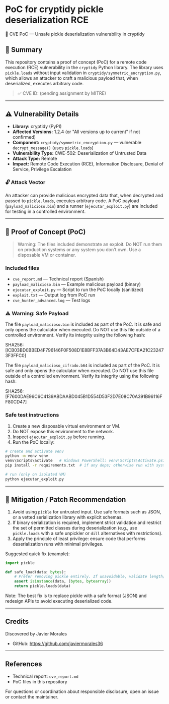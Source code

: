 # PoC for cryptidy pickle deserialization RCE

🚨 CVE PoC — Unsafe pickle deserialization vulnerability in cryptidy

## 🧠 Summary

This repository contains a proof of concept (PoC) for a remote code execution (RCE) vulnerability in the `cryptidy` Python library. The library uses `pickle.loads` without input validation in `cryptidy/symmetric_encryption.py`, which allows an attacker to craft a malicious payload that, when deserialized, executes arbitrary code.

> ✅ CVE ID: (pending assignment by MITRE)

---

## ⚠️ Vulnerability Details

- **Library:** cryptidy (PyPI)
- **Affected Versions:** 1.2.4 (or "All versions up to current" if not confirmed)
- **Component:** `cryptidy/symmetric_encryption.py` — vulnerable `decrypt_message()` (uses `pickle.loads`)
- **Vulnerability Type:** CWE-502: Deserialization of Untrusted Data
- **Attack Type:** Remote
- **Impact:** Remote Code Execution (RCE), Information Disclosure, Denial of Service, Privilege Escalation

### 🔓 Attack Vector

An attacker can provide malicious encrypted data that, when decrypted and passed to `pickle.loads`, executes arbitrary code. A PoC payload (`payload_malicioso.bin`) and a runner (`ejecutar_exploit.py`) are included for testing in a controlled environment.

---

## 🧪 Proof of Concept (PoC)

> Warning: The files included demonstrate an exploit. Do NOT run them on production systems or any system you don't own. Use a disposable VM or container.

### Included files

- `cve_report.md` — Technical report (Spanish)
- `payload_malicioso.bin` — Example malicious payload (binary)
- `ejecutar_exploit.py` — Script to run the PoC locally (sanitized)
- `exploit.txt` — Output log from PoC run
- `cve_hunter_advanced.log` — Test logs

### ⚠️ Warning: Safe Payload
The file `payload_malicioso.bin` is included as part of the PoC. It is safe and only opens the calculator when executed. Do NOT use this file outside of a controlled environment. Verify its integrity using the following hash:

SHA256: [ICB03BD0BBED4F796146F0F508D1E8BFF37A3B64D43AE7CFEA21C232473F3FFC0]

The file `payload_malicioso_cifrado.b64` is included as part of the PoC. It is safe and only opens the calculator when executed. Do NOT use this file outside of a controlled environment. Verify its integrity using the following hash:

SHA256: [F7600DAE96C6C4139ABDAABD045B1D554D53F2D7E08C70A391B96116FF80CD47]

### Safe test instructions

1. Create a new disposable virtual environment or VM.
2. Do NOT expose this environment to the network.
3. Inspect `ejecutar_exploit.py` before running.
4. Run the PoC locally:

```bash
# create and activate venv
python -m venv venv
venv\Scripts\activate   # Windows PowerShell: venv\Scripts\Activate.ps1
pip install -r requirements.txt  # if any deps; otherwise run with system python

# run (only on isolated VM)
python ejecutar_exploit.py
```

---

## 🔐 Mitigation / Patch Recommendation

1. Avoid using `pickle` for untrusted input. Use safe formats such as JSON, or a vetted serialization library with explicit schemas.
2. If binary serialization is required, implement strict validation and restrict the set of permitted classes during deserialization (e.g., use `pickle.loads` with a safe unpickler or `dill` alternatives with restrictions).
3. Apply the principle of least privilege: ensure code that performs deserialization runs with minimal privileges.

Suggested quick fix (example):

```python
import pickle

def safe_load(data: bytes):
    # Prefer removing pickle entirely. If unavoidable, validate length/type and use restricted unpickling.
    assert isinstance(data, (bytes, bytearray))
    return pickle.loads(data)
```

Note: The best fix is to replace pickle with a safe format (JSON) and redesign APIs to avoid executing deserialized code.

---

## Credits

Discovered by Javier Morales
- GitHub: https://github.com/javiermorales36

---

## References

- Technical report: `cve_report.md`
- PoC files in this repository

For questions or coordination about responsible disclosure, open an issue or contact the maintainer.
